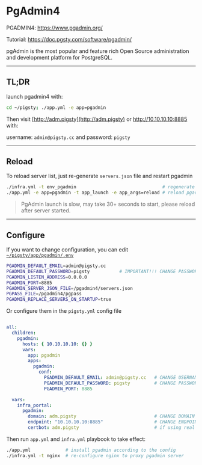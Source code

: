 # PgAdmin4

PGADMIN4: https://www.pgadmin.org/

Tutorial: https://doc.pgsty.com/software/pgadmin/

pgAdmin is the most popular and feature rich Open Source administration and development platform for PostgreSQL.

--------

## TL;DR

launch pgadmin4 with:

```bash
cd ~/pigsty; ./app.yml -e app=pgadmin
```

Then visit [http://adm.pigsty](http://adm.pigsty) or http://10.10.10.10:8885 with:

username: `admin@pigsty.cc` and password: `pigsty`



---------

## Reload

To reload server list, just re-generate `servers.json` file and restart pgadmin

```bash
./infra.yml -t env_pgadmin                                # regenerate pgadmin server list
./app.yml -e app=pgadmin -t app_launch -e app_args=reload # reload pgadmin server list
```

> PgAdmin launch is slow, may take 30+ seconds to start, please reload after server started. 



--------

## Configure

If you want to change configuration, you can edit [`~/pigsty/app/pgadmin/.env`](.env)

```bash
PGADMIN_DEFAULT_EMAIL=admin@pigsty.cc
PGADMIN_DEFAULT_PASSWORD=pigsty           # IMPORTANT!!! CHANGE PASSWORD
PGADMIN_LISTEN_ADDRESS=0.0.0.0
PGADMIN_PORT=8885
PGADMIN_SERVER_JSON_FILE=/pgadmin4/servers.json
PGPASS_FILE=/pgadmin4/pgpass
PGADMIN_REPLACE_SERVERS_ON_STARTUP=true
```

Or configure them in the `pigsty.yml` config file

```yaml

all:
  children:
    pgadmin:
      hosts: { 10.10.10.10: {} }
      vars:
        app: pgadmin
        apps:
          pgadmin:
            conf:
              PGADMIN_DEFAULT_EMAIL: admin@pigsty.cc   # CHANGE USERNAME
              PGADMIN_DEFAULT_PASSWORD: pigsty         # CHANGE PASSWORD (IMPORTANT!)
              PGADMIN_PORT: 8885

  vars:
    infra_portal:
      pgadmin:
        domain: adm.pigsty                             # CHANGE DOMAIN
        endpoint: "10.10.10.10:8885"                   # CHANGE ENDPOINT
        certbot: adm.pigsty                            # if using real domain & https
```

Then run `app.yml` and `infra.yml` playbook to take effect:

```bash
./app.yml             # install pgadmin according to the config
./infra.yml -t nginx  # re-configure nginx to proxy pgadmin server
```
